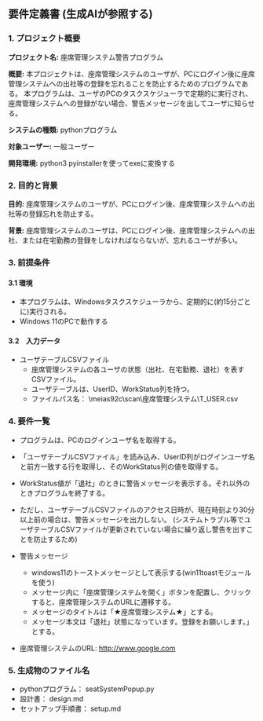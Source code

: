 ## 要件定義書 (生成AIが参照する)

### 1. プロジェクト概要

**プロジェクト名:** 座席管理システム警告プログラム

**概要:** 
本プロジェクトは、座席管理システムのユーザが、PCにログイン後に座席管理システムへの出社等の登録を忘れることを防止するためのプログラムである。
本プログラムは、ユーザのPCのタスクスケジューラで定期的に実行され、座席管理システムへの登録がない場合、警告メッセージを出してユーザに知らせる。

**システムの種類:** pythonプログラム

**対象ユーザー:** 一般ユーザー

**開発環境:** 
python3
pyinstallerを使ってexeに変換する

### 2. 目的と背景

**目的:** 
座席管理システムのユーザが、PCにログイン後、座席管理システムへの出社等の登録忘れを防止する。

**背景:** 
座席管理システムのユーザは、PCにログイン後、座席管理システムへの出社、または在宅勤務の登録をしなければならないが、忘れるユーザが多い。

### 3. 前提条件

#### 3.1 環境
* 本プログラムは、Windowsタスクスケジューラから、定期的に(約15分ごとに)実行される。
* Windows 11のPCで動作する

#### 3.2　入力データ

* ユーザテーブルCSVファイル
    * 座席管理システムの各ユーザの状態（出社、在宅勤務、退社）を表すCSVファイル。
    * ユーザテーブルは、UserID、WorkStatus列を持つ。
    * ファイルパス名：  \\meias92c\scan\座席管理システム\T_USER.csv

### 4. 要件一覧

* プログラムは、PCのログインユーザ名を取得する。
* 「ユーザテーブルCSVファイル」を読み込み、UserID列がログインユーザ名と前方一致する行を取得し、そのWorkStatus列の値を取得する。
* WorkStatus値が「退社」のときに警告メッセージを表示する。それ以外のときプログラムを終了する。
* ただし、ユーザテーブルCSVファイルのアクセス日時が、現在時刻より30分以上前の場合は、警告メッセージを出力しない。
  (システムトラブル等でユーザテーブルCSVファイルが更新されていない場合に繰り返し警告を出すことを防止するため)

* 警告メッセージ
    * windows11のトーストメッセージとして表示する(win11toastモジュールを使う)
    * メッセージ内に「座席管理システムを開く」ボタンを配置し、クリックすると、座席管理システムのURLに遷移する。
    * メッセージのタイトルは「★座席管理システム★」とする。
    * メッセージ本文は「退社」状態になっています。登録をお願いします。」とする。

* 座席管理システムのURL: http://www.google.com

### 5. 生成物のファイル名
* pythonプログラム： seatSystemPopup.py
* 設計書： design.md
* セットアップ手順書： setup.md

